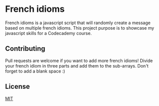 # French idioms

French idioms is a javascript script that will randomly create a message based on multiple french idioms.
This project purpose is to showcase my javascript skills for a Codecademy course.

## Contributing

Pull requests are welcome if you want to add more french idioms!
Divide your french idiom in three parts and add them to the sub-arrays. Don't forget to add a blank space :)

## License

[MIT](https://choosealicense.com/licenses/mit/)
